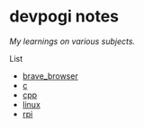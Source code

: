 # devpogi notes

*My learnings on various subjects.*

List

- [brave_browser](brave_browser/brave_browser_notes.md)
- [c](c/c_notes.md)
- [cpp](cpp/cpp_notes.md)
- [linux](linux/linux_notes.md)
- [rpi](rpi/rpi_notes.md)

